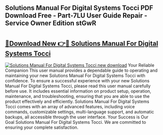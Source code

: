 ## Solutions Manual For Digital Systems Tocci PDF Download Free - Part-7LU User Guide Repair - Service Owner Edition stGwR

# <h2><a href="http://bc46295.oget.top/?id=Solutions+Manual+For+Digital+Systems+Tocci">🔗Download New 👉🔴 Solutions Manual For Digital Systems Tocci</a></h2>

[![Solutions Manual For Digital Systems Tocci new download](https://i.imgur.com/5g1atiW.png)](http://bc46295.oget.top/?id=Solutions+Manual+For+Digital+Systems+Tocci)
Your Reliable Companion This user manual provides a dependable guide to operating and maintaining your new Solutions Manual For Digital Systems Tocci with confidence. To ensure a successful experience with your new Solutions Manual For Digital Systems Tocci, please read this user manual carefully before use. It includes essential information on product setup, operation, maintenance, and troubleshooting, ensuring that you are able to use the product effectively and efficiently. Solutions Manual For Digital Systems Tocci comes with an array of advanced features, including voice commands, customizable settings, multi-language support, and automatic backups, all accessible through the user interface. Your Success is Our Goal Solutions Manual For Digital Systems Tocci. We are committed to ensuring your complete satisfaction.
